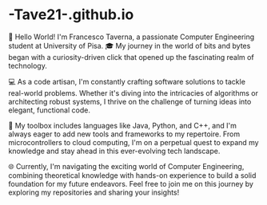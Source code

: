 # -Tave21-.github.io
👋 Hello World! I'm Francesco Taverna, a passionate Computer Engineering student at University of Pisa. 🎓 My journey in the world of bits and bytes began with a curiosity-driven click that opened up the fascinating realm of technology.

💻 As a code artisan, I'm constantly crafting software solutions to tackle real-world problems. Whether it's diving into the intricacies of algorithms or architecting robust systems, I thrive on the challenge of turning ideas into elegant, functional code.

🔧 My toolbox includes languages like Java, Python, and C++, and I'm always eager to add new tools and frameworks to my repertoire. From microcontrollers to cloud computing, I'm on a perpetual quest to expand my knowledge and stay ahead in this ever-evolving tech landscape.

🌐 Currently, I'm navigating the exciting world of Computer Engineering, combining theoretical knowledge with hands-on experience to build a solid foundation for my future endeavors. Feel free to join me on this journey by exploring my repositories and sharing your insights!
